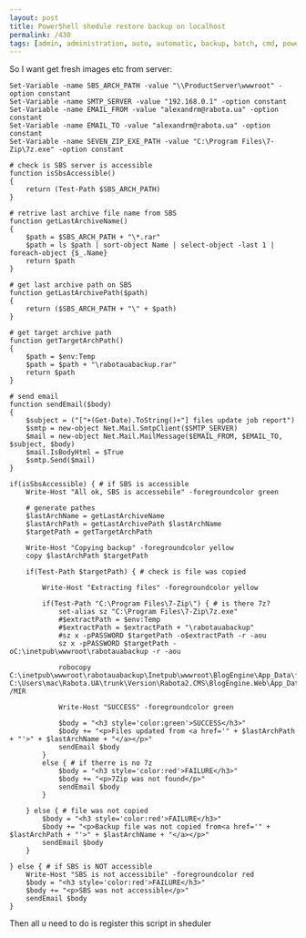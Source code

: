```yaml
---
layout: post
title: PowerShell shedule restore backup on localhost
permalink: /430
tags: [admin, administration, auto, automatic, backup, batch, cmd, powershell, ps, ps1, restore, shell]
---
```


So I want get fresh images etc from server:


    Set-Variable -name SBS_ARCH_PATH -value "\\ProductServer\wwwroot" -option constant
    Set-Variable -name SMTP_SERVER -value "192.168.0.1" -option constant
    Set-Variable -name EMAIL_FROM -value "alexandrm@rabota.ua" -option constant
    Set-Variable -name EMAIL_TO -value "alexandrm@rabota.ua" -option constant
    Set-Variable -name SEVEN_ZIP_EXE_PATH -value "C:\Program Files\7-Zip\7z.exe" -option constant

    # check is SBS server is accessible
    function isSbsAccessible()
    {
        return (Test-Path $SBS_ARCH_PATH)
    }

    # retrive last archive file name from SBS
    function getLastArchiveName()
    {
        $path = $SBS_ARCH_PATH + "\*.rar"
        $path = ls $path | sort-object Name | select-object -last 1 | foreach-object {$_.Name}
        return $path
    }

    # get last archive path on SBS
    function getLastArchivePath($path)
    {
        return ($SBS_ARCH_PATH + "\" + $path)
    }

    # get target archive path
    function getTargetArchPath()
    {
        $path = $env:Temp
        $path = $path + "\rabotauabackup.rar"
        return $path
    }

    # send email
    function sendEmail($body)
    {
        $subject = ("["+(Get-Date).ToString()+"] files update job report")
        $smtp = new-object Net.Mail.SmtpClient($SMTP_SERVER)
        $mail = new-object Net.Mail.MailMessage($EMAIL_FROM, $EMAIL_TO, $subject, $body)
        $mail.IsBodyHtml = $True
        $smtp.Send($mail)
    }

    if(isSbsAccessible) { # if SBS is accessible
        Write-Host "All ok, SBS is accessebile" -foregroundcolor green

        # generate pathes
        $lastArchName = getLastArchiveName
        $lastArchPath = getLastArchivePath $lastArchName
        $targetPath = getTargetArchPath

        Write-Host "Copying backup" -foregroundcolor yellow
        copy $lastArchPath $targetPath

        if(Test-Path $targetPath) { # check is file was copied

            Write-Host "Extracting files" -foregroundcolor yellow

            if(Test-Path "C:\Program Files\7-Zip\") { # is there 7z?
                set-alias sz "C:\Program Files\7-Zip\7z.exe"
                #$extractPath = $env:Temp
                #$extractPath = $extractPath + "\rabotauabackup"
                #sz x -pPASSWORD $targetPath -o$extractPath -r -aou
                sz x -pPASSWORD $targetPath -oC:\inetpub\wwwroot\rabotauabackup -r -aou

                robocopy C:\inetpub\wwwroot\rabotauabackup\Inetpub\wwwroot\BlogEngine\App_Data\files C:\Users\mac\Rabota.UA\trunk\Version\Rabota2.CMS\BlogEngine.Web\App_Data\files /MIR

                Write-Host "SUCCESS" -foregroundcolor green

                $body = "<h3 style='color:green'>SUCCESS</h3>"
                $body += "<p>Files updated from <a href='" + $lastArchPath + "'>" + $lastArchName + "</a></p>"
                sendEmail $body
            }
            else { # if therre is no 7z
                $body = "<h3 style='color:red'>FAILURE</h3>"
                $body += "<p>7Zip was not found</p>"
                sendEmail $body
            }

        } else { # file was not copied
            $body = "<h3 style='color:red'>FAILURE</h3>"
            $body += "<p>Backup file was not copied from<a href='" + $lastArchPath + "'>" + $lastArchName + "</a></p>"
            sendEmail $body
        }

    } else { # if SBS is NOT accessible
        Write-Host "SBS is not accessibile" -foregroundcolor red
        $body = "<h3 style='color:red'>FAILURE</h3>"
        $body += "<p>SBS was not accessible</p>"
        sendEmail $body
    }


Then all u need to do is register this script in sheduler

